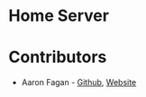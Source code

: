 # Home Server

# Contributors

* Aaron Fagan - [Github](https://github.com/aaronfagan), [Website](https://www.aaronfagan.ca/)